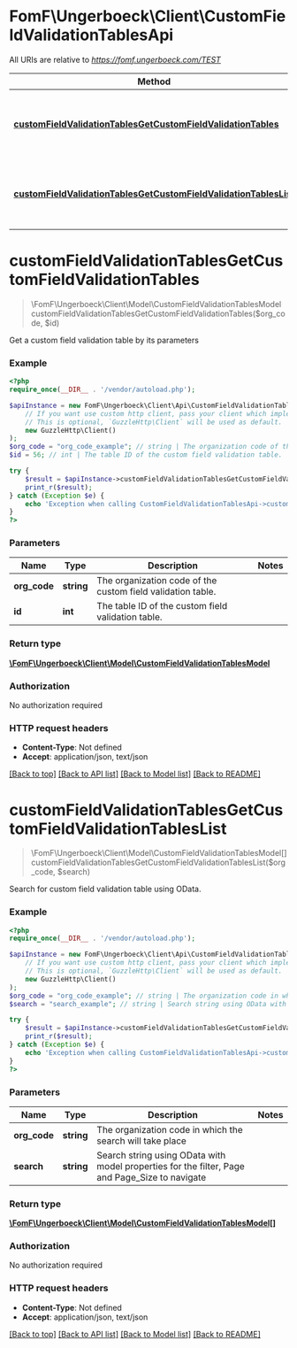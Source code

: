 # FomF\Ungerboeck\Client\CustomFieldValidationTablesApi

All URIs are relative to *https://fomf.ungerboeck.com/TEST*

Method | HTTP request | Description
------------- | ------------- | -------------
[**customFieldValidationTablesGetCustomFieldValidationTables**](CustomFieldValidationTablesApi.md#customFieldValidationTablesGetCustomFieldValidationTables) | **GET** /api/v1/CustomFieldValidationTables/{OrgCode}/{ID} | Get a custom field validation table by its parameters
[**customFieldValidationTablesGetCustomFieldValidationTablesList**](CustomFieldValidationTablesApi.md#customFieldValidationTablesGetCustomFieldValidationTablesList) | **GET** /api/v1/CustomFieldValidationTables/{OrgCode} | Search for custom field validation table using OData.


# **customFieldValidationTablesGetCustomFieldValidationTables**
> \FomF\Ungerboeck\Client\Model\CustomFieldValidationTablesModel customFieldValidationTablesGetCustomFieldValidationTables($org_code, $id)

Get a custom field validation table by its parameters

### Example
```php
<?php
require_once(__DIR__ . '/vendor/autoload.php');

$apiInstance = new FomF\Ungerboeck\Client\Api\CustomFieldValidationTablesApi(
    // If you want use custom http client, pass your client which implements `GuzzleHttp\ClientInterface`.
    // This is optional, `GuzzleHttp\Client` will be used as default.
    new GuzzleHttp\Client()
);
$org_code = "org_code_example"; // string | The organization code of the custom field validation table.
$id = 56; // int | The table ID of the custom field validation table.

try {
    $result = $apiInstance->customFieldValidationTablesGetCustomFieldValidationTables($org_code, $id);
    print_r($result);
} catch (Exception $e) {
    echo 'Exception when calling CustomFieldValidationTablesApi->customFieldValidationTablesGetCustomFieldValidationTables: ', $e->getMessage(), PHP_EOL;
}
?>
```

### Parameters

Name | Type | Description  | Notes
------------- | ------------- | ------------- | -------------
 **org_code** | **string**| The organization code of the custom field validation table. |
 **id** | **int**| The table ID of the custom field validation table. |

### Return type

[**\FomF\Ungerboeck\Client\Model\CustomFieldValidationTablesModel**](../Model/CustomFieldValidationTablesModel.md)

### Authorization

No authorization required

### HTTP request headers

 - **Content-Type**: Not defined
 - **Accept**: application/json, text/json

[[Back to top]](#) [[Back to API list]](../../README.md#documentation-for-api-endpoints) [[Back to Model list]](../../README.md#documentation-for-models) [[Back to README]](../../README.md)

# **customFieldValidationTablesGetCustomFieldValidationTablesList**
> \FomF\Ungerboeck\Client\Model\CustomFieldValidationTablesModel[] customFieldValidationTablesGetCustomFieldValidationTablesList($org_code, $search)

Search for custom field validation table using OData.

### Example
```php
<?php
require_once(__DIR__ . '/vendor/autoload.php');

$apiInstance = new FomF\Ungerboeck\Client\Api\CustomFieldValidationTablesApi(
    // If you want use custom http client, pass your client which implements `GuzzleHttp\ClientInterface`.
    // This is optional, `GuzzleHttp\Client` will be used as default.
    new GuzzleHttp\Client()
);
$org_code = "org_code_example"; // string | The organization code in which the search will take place
$search = "search_example"; // string | Search string using OData with model properties for the filter, Page and Page_Size to navigate

try {
    $result = $apiInstance->customFieldValidationTablesGetCustomFieldValidationTablesList($org_code, $search);
    print_r($result);
} catch (Exception $e) {
    echo 'Exception when calling CustomFieldValidationTablesApi->customFieldValidationTablesGetCustomFieldValidationTablesList: ', $e->getMessage(), PHP_EOL;
}
?>
```

### Parameters

Name | Type | Description  | Notes
------------- | ------------- | ------------- | -------------
 **org_code** | **string**| The organization code in which the search will take place |
 **search** | **string**| Search string using OData with model properties for the filter, Page and Page_Size to navigate |

### Return type

[**\FomF\Ungerboeck\Client\Model\CustomFieldValidationTablesModel[]**](../Model/CustomFieldValidationTablesModel.md)

### Authorization

No authorization required

### HTTP request headers

 - **Content-Type**: Not defined
 - **Accept**: application/json, text/json

[[Back to top]](#) [[Back to API list]](../../README.md#documentation-for-api-endpoints) [[Back to Model list]](../../README.md#documentation-for-models) [[Back to README]](../../README.md)

